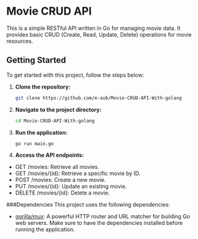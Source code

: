 # Movie CRUD API

This is a simple RESTful API written in Go for managing movie data. It provides basic CRUD (Create, Read, Update, Delete) operations for movie resources.

## Getting Started

To get started with this project, follow the steps below:

1. **Clone the repository:**
   ```bash
   git clone https://github.com/e-aub/Movie-CRUD-API-With-golang
   ```
2. **Navigate to the project directory:**
    ```bash
    cd Movie-CRUD-API-With-golang
    ```
3. **Run the application:**
    ```bash
    go run main.go
    ```
4. **Access the API endpoints:**
- GET /movies: Retrieve all movies.
- GET /movies/{id}: Retrieve a specific movie by ID.
- POST /movies: Create a new movie.
- PUT /movies/{id}: Update an existing movie.
- DELETE /movies/{id}: Delete a movie.

###Dependencies
This project uses the following dependencies:

- [gorilla/mux](https://github.com/gorilla/mux): A powerful HTTP router and URL matcher for building Go web servers.
Make sure to have the dependencies installed before running the application.
